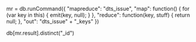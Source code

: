 
mr = db.runCommand({
    "mapreduce": "dts_issue",
    "map": function() {
        for (var key in this) {
            emit(key, null);
        }
    },
    "reduce": function(key, stuff) {
        return null;
    },
    "out": "dts_issue" + "_keys"
})
 
db[mr.result].distinct("_id")
